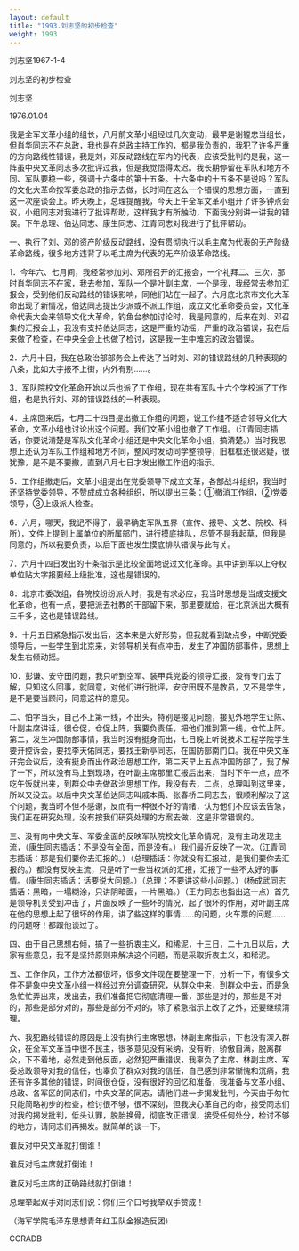 ```yaml
---
layout: default
title: "1993.刘志坚的初步检查"
weight: 1993
---
```


刘志坚1967-1-4

刘志坚的初步检查

刘志坚

1976.01.04

我是全军文革小组的组长，八月前文革小组经过几次变动，最早是谢镗忠当组长，但肖华同志不在总政，我也是在总政主持工作的，都是我负责的，我犯了许多严重的方向路线性错误，我是刘，邓反动路线在军内的代表，应该受批判的是我，这一阵虽中央文革同志多次批评过我，但是我觉悟得太迟。我长期停留在军队和地方不同、军队要稳一些，强调十六条中的第十五条。十六条中的十五条不是说吗？军队的文化大革命按军委总政的指示去做，长时间在这么一个错误的思想方面，一直到这一次座谈会上。昨天晚上，总理提醒我，今天上午全军文革小组开了许多钟点会议，小组同志对我进行了批评帮助，这样我才有所触动，下面我分别讲一讲我的错误。下午总理、伯达同志、康生同志、江青同志对我进行了批评帮助。

一、执行了刘、邓的资产阶级反动路线，没有贯彻执行以毛主席为代表的无产阶级革命路线，很多地方违背了以毛主席为代表的无产阶级革命路线。

1．今年六、七月间，我经常参加刘、邓所召开的汇报会，一个礼拜二、三次，那时肖华同志不在家，我去参加，军队一个是叶副主席，一个是我，我经常去参加汇报会，受到他们反动路线的错误影响，同他们站在一起了。六月底北京市文化大革命出现了新情况，伯达同志提出少派或不派工作组，成立文化革命委员会，文化革命代表大会来领导文化大革命，钓鱼台参加讨论时，我是同意的，后来在刘、邓召集的汇报会上，我没有支持伯达同志，这是严重的动摇，严重的政治错误，我在后来做了检查，在中央全会上也做了检讨，这是我一生中难忘的政治错误。

2．六月十日，我在总政治部部务会上传达了当时刘、邓的错误路线的几种表现的八条，比如大字报不上街，内外有别……。

3．军队院校文化革命开始以后也派了工作组，现在共有军队十六个学校派了工作组，也是执行刘、邓的错误路线的一种表现。

4．主席回来后，七月二十四目提出撤工作组的问题，说工作组不适合领导文化大革命，文革小组也讨论出这个问题。我们文革小组也撤了工作组。（江青同志插话，你要说清楚是军队文化革命小组还是中央文化革命小组，搞清楚。）当时我思想上还认为军队工作组和地方不同，整风时发动同学整领导，旧框框还很迟疑，很犹豫，是不是不要撤，直到八月七日才发出撤工作组的指示。

5．工作组撤走后，文革小组提出在党委领导下成立文革，各部战斗组织，我当时还坚持党委领导，不赞成成立各种组织，所以提出三条：①撤消工作组，②党委领导，③上级派人检查。

6．六月，哪天，我记不得了，最早确定军队五界（宣传、报导、文艺、院校、科所），文件上提到上属单位的所属部门，进行摸底排队，尽管不是我起草，但我是同意的，所以我要负责，以后下面也发生摸底排队错误与此有关。

7．六月十四日发出的十条指示是比较全面地说过文化革命。其中讲到军以上夺权单位贴大字报要经上级批准，这也是错误的。

8．北京市委改组，各院校纷纷派人时，我是有求必应，我当时思想是当成支援文化革命，也有一点，要把派去社教的干部留下来，那里要就给，在北京派出大概有三千多，这也是错误路线。

9．十月五日紧急指示发出后，这本来是大好形势，但我就看到缺点多，中断党委领导后，一些学生到北京来，对领导机关有点冲击，发生了冲国防部事件，思想上发生右倾动摇。

10．彭谦、安守田问题，我只听到空军、装甲兵党委的领导汇报，没有专门去了解，只知这么回事，就同意，对他们进行批评，安守田既不是教员，又不是学生，是不是要当顾问，同意这样的意见。

二、怕字当头，自己不上第一线，不出头，特别是接见问题，接见外地学生让陈、叶副主席讲话，很仓促，仓促上阵，我要负责任，把他们推到第一线，仓忙上阵。第二，发生冲国防部事情，我当时没有挺身而出，七日晚上听说技术工程学院学生要开控诉会，要找李天佑同志，要找王新亭同志，在国防部南门口。我在中央文革开完会议后，没有挺身而出作政治思想工作，第二天早上五点冲国防部了，我了解了一下，所以没有马上到现场，在叶副主席那里汇报后出来，当时下午一点，应不吃午饭就出来，到群众中去做政治思想工作，我没有去，二点，总理叫到这里来，所以又没去。以后中央文革伯达同志叫戚本禹、张春桥二同志去，很顺利解决了这个问题，我当时不但不感谢，反而有一种很不好的情绪，认为他们不应该去告急，我们正在研究处理，没有按我们研究处理的方案去做，这是非常错误的。

三、没有向中央文革、军委全面的反映军队院校文化革命情况，没有主动发现主流，（康生同志插话：不是没有全面，而是没有。）我们最近反映了一次。（江青同志插话：那是我们要你去汇报的。）（总理插话：你就没有汇报过，是我们要你去汇报的。）都没有反映主流，只是听了一些当权派的汇报，汇报了一些不太好的事情。（康生同志插话：话要说大问题。）（总理：不要讲这些小问题。）（杨成武同志插话：黑暗，一塌糊涂，只讲阴暗面，一片黑暗。）（王力同志也指出这一点）首先是领导机关受到冲击了，片面反映了一些坏的情况，起了很坏的作用，对叶副主席在他的思想上起了很坏的作用，讲了些这样的事情……的问题，火车票的问题……的问题呀！都跟他谈过了。

四、由于自己思想右倾，搞了一些折衷主义，和稀泥，十三日，二十九日以后，大家有些意见，我不是坚持原则来解决这个问题，而是采取折衷主义，和稀泥。

五、工作作风，工作方法都很坏，很多文件现在要整理一下，分析一下，有很多文件不是象中央文革小组一样经过充分调查研究，从群众中来，到群众中去，而是急急忙忙弄出来，发出去，我们准备把它彻底清理一番，那些是对的，那些是不对的，那些是部分对的，那些是部分不对的，除了紧急指示上改了之外，还要继续清理。

六、我犯路线错误的原因是上没有执行主席思想，林副主席指示，下也没有深入群众，在全军文革当中很不民主，很多意见没有采纳，没有听，骄傲自满，脱离群众，下不着地，必然走到他反面，必然犯严重错误，我辜负了主席、林副主席、军委总政领导对我的信任，也辜负了群众对我的信任，自己感到非常惭愧和沉痛，我还有许多其他的错误，时间很仓促，没有很好的回忆和准备，我准备与文革小组、总政、各军区的同志们，中央文革的同志，请他们进一步揭发批判，今天由于匆忙只能简略初步的检查，检讨很不够，很不深刻，但我决心革自己的命，接受同志们对我的揭发批判，低头认罪，脱胎换骨，彻底改正错误，接受任何处分，检讨不够的地方，请同志们再揭发。就简单的谈一下。

谁反对中央文革就打倒谁！

谁反对毛主席就打倒谁！

谁反对毛主席的正确路线就打倒谁！

总理举起双手对同志们说：你们三个口号我举双手赞成！

（海军学院毛泽东思想青年红卫队金猴造反团）

CCRADB


